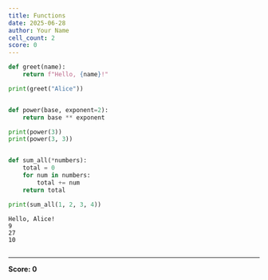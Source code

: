 ```yaml
---
title: Functions
date: 2025-06-28
author: Your Name
cell_count: 2
score: 0
---
```


```python
def greet(name):
    return f"Hello, {name}!"

print(greet("Alice"))


def power(base, exponent=2):
    return base ** exponent

print(power(3))     
print(power(3, 3))   


def sum_all(*numbers):
    total = 0
    for num in numbers:
        total += num
    return total

print(sum_all(1, 2, 3, 4))  
```

    Hello, Alice!
    9
    27
    10



```python

```


---
**Score: 0**
